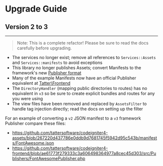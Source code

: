 # Upgrade Guide

## Version 2 to 3
***

> Note: This is a complete refactor! Please be sure to read the docs carefully before upgrading.

* The services no longer exist; remove all references to `Services::Assets` and `Services::manifests` to avoid exceptions
* This library no longer publishes Assets; convert Manifests to the framework's new [Publisher format](https://codeigniter.com/user_guide/libraries/publisher.html)
* Many of the example Manifests now have an official Publisher equivalent at [Tatter\Frontend](https://github.com/tattersoftware/codeigniter4-frontend)
* The `DirectoryHandler` (mapping public directories to routes) has no equivalent in `v3` so be sure to create explicit bundles and routes for any you were using
* The view files have been removed and replaced by `AssetsFilter` to handle tag injection directly; read the docs on setting up the filter

For an example of converting a `v2` JSON manifest to a `v3` framework Publisher compare these files:

* https://github.com/tattersoftware/codeigniter4-assets/blob/267220d437786e0ddb9d7681745f5942d95c543b/manifests/FontAwesome.json
* https://github.com/tattersoftware/codeigniter4-frontend/blob/ae61773f279333c3a606498364977a8cec45d303/src/Publishers/FontAwesomePublisher.php
